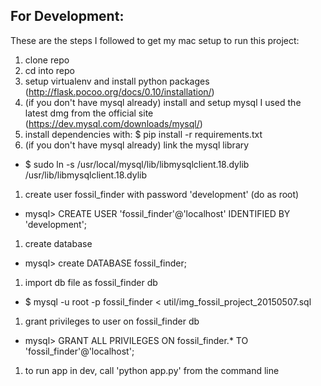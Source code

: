 ## For Development:
These are the steps I followed to get my mac setup to run this project:

1. clone repo
1. cd into repo
1. setup virtualenv and install python packages (http://flask.pocoo.org/docs/0.10/installation/)
1. (if you don't have mysql already) install and setup mysql I used the latest dmg from the official site (https://dev.mysql.com/downloads/mysql/)
1. install dependencies with: $ pip install -r requirements.txt
1. (if you don't have mysql already) link the mysql library 
 - $ sudo ln -s /usr/local/mysql/lib/libmysqlclient.18.dylib /usr/lib/libmysqlclient.18.dylib
1. create user fossil\_finder with password 'development' (do as root)
 - mysql> CREATE USER 'fossil\_finder'@'localhost' IDENTIFIED BY 'development';
1. create database
 - mysql> create DATABASE fossil\_finder;
1. import db file as fossil\_finder db
 - $ mysql -u root -p fossil\_finder < util/img\_fossil\_project\_20150507.sql
1. grant privileges to user on fossil\_finder db
 - mysql> GRANT ALL PRIVILEGES ON fossil\_finder.\* TO 'fossil\_finder'@'localhost';
1. to run app in dev, call 'python app.py' from the command line
